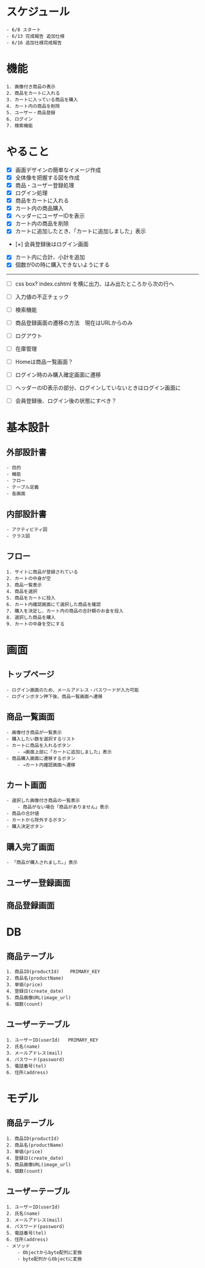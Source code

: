 # スケジュール
    - 6/8 スタート
    - 6/13 完成報告 追加仕様
    - 6/16 追加仕様完成報告

# 機能
    1. 画像付き商品の表示
    2. 商品をカートに入れる
    3. カートに入っている商品を購入
    4. カート内の商品を削除
    5. ユーザー・商品登録
    6. ログイン
    7. 検索機能
  
# やること
- [x] 画面デザインの簡単なイメージ作成
- [x] 全体像を把握する図を作成
- [x] 商品・ユーザー登録処理
- [x] ログイン処理
- [x] 商品をカートに入れる
- [x] カート内の商品購入
- [x] ヘッダーにユーザーIDを表示
- [x] カート内の商品を削除
- [x] カートに追加したとき、「カートに追加しました」表示
- [×] 会員登録後はログイン画面
- [x] カート内に合計、小計を追加
- [x] 個数が0の時に購入できないようにする
---
- [ ] css box? index.cshtml を横に出力、はみ出たところから次の行へ
- [ ] 入力値の不正チェック
- [ ] 検索機能
- [ ] 商品登録画面の遷移の方法　現在はURLからのみ
- [ ] ログアウト
- [ ] 在庫管理
- [ ] Homeは商品一覧画面？
- [ ] ログイン時のみ購入確定画面に遷移
- [ ] ヘッダーのID表示の部分、ログインしていないときはログイン画面に
- [ ] 会員登録後、ログイン後の状態にすべき？


# 基本設計
## 外部設計書
    - 目的
    - 機能
    - フロー
    - テーブル定義
    - 各画面
  
## 内部設計書
    - アクティビティ図
    - クラス図

## フロー
    1. サイトに商品が登録されている
    2. カートの中身が空
    3. 商品一覧表示
    4. 商品を選択
    5. 商品をカートに投入
    6. カート内確認画面にて選択した商品を確認
    7. 購入を決定し、カート内の商品の合計額のお金を投入
    8. 選択した商品を購入
    9. カートの中身を空にする

# 画面
## トップページ
    - ログイン画面のため、メールアドレス・パスワードが入力可能
    - ログインボタン押下後、商品一覧画面へ遷移

## 商品一覧画面
    - 画像付き商品が一覧表示
    - 購入したい数を選択するリスト
    - カートに商品を入れるボタン
        - →画面上部に「カートに追加しました」表示
    - 商品購入画面に遷移するボタン
        - →カート内確認画面へ遷移

## カート画面
    - 選択した画像付き商品の一覧表示
        - 商品がない場合「商品がありません」表示
    - 商品の合計値
    - カートから除外するボタン
    - 購入決定ボタン

## 購入完了画面
    - 「商品が購入されました。」表示

## ユーザー登録画面

## 商品登録画面



# DB
## 商品テーブル
    1. 商品ID(productId)    PRIMARY_KEY
    2. 商品名(productName)
    3. 単価(price)
    4. 登録日(create_date)
    5. 商品画像URL(image_url)
    6. 個数(count)

## ユーザーテーブル
    1. ユーザーID(userId)   PRIMARY_KEY
    2. 氏名(name)
    3. メールアドレス(mail)
    4. パスワード(password)
    5. 電話番号(tel)
    6. 住所(address)

# モデル
## 商品テーブル
    1. 商品ID(productId)
    2. 商品名(productName)
    3. 単価(price)
    4. 登録日(create_date)
    5. 商品画像URL(image_url)
    6. 個数(count)

## ユーザーテーブル
    1. ユーザーID(userId)
    2. 氏名(name)
    3. メールアドレス(mail)
    4. パスワード(password)
    5. 電話番号(tel)
    6. 住所(address)
    - メソッド
        - Objectからbyte配列に変換
        - byte配列からObjectに変換
